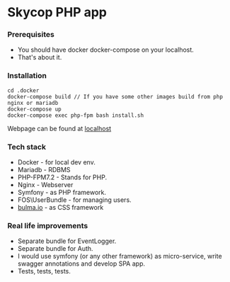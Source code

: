 Skycop PHP app
========================

### Prerequisites

* You should have docker docker-compose on your localhost.
* That's about it.

### Installation

```
cd .docker
docker-compose build // If you have some other images build from php nginx or mariadb
docker-compose up
docker-compose exec php-fpm bash install.sh
```

Webpage can be found at [localhost](http://localhost)

### Tech stack
* Docker - for local dev env.
* Mariadb - RDBMS
* PHP-FPM7.2 - Stands for PHP.
* Nginx - Webserver
* Symfony - as PHP framework.
* FOS\UserBundle - for managing users.
* [bulma.io](http://bulma.io) - as CSS framework

### Real life improvements
* Separate bundle for EventLogger.
* Separate bundle for Auth.
* I would use symfony (or any other framework) as micro-service, write swagger annotations and develop SPA app. 
* Tests, tests, tests.